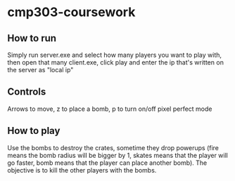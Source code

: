 ﻿# cmp303-coursework

## How to run
Simply run server.exe and select how many players you want to play with, then open that many client.exe, click play and enter the ip that's written on the server as "local ip"

## Controls
Arrows to move, z to place a bomb, p to turn on/off pixel perfect mode

## How to play
Use the bombs to destroy the crates, sometime they drop powerups (fire means the bomb radius will be bigger by 1, skates means that the player will go faster, bomb means that the player can place another bomb). The objective is to kill the other players with the bombs. 
